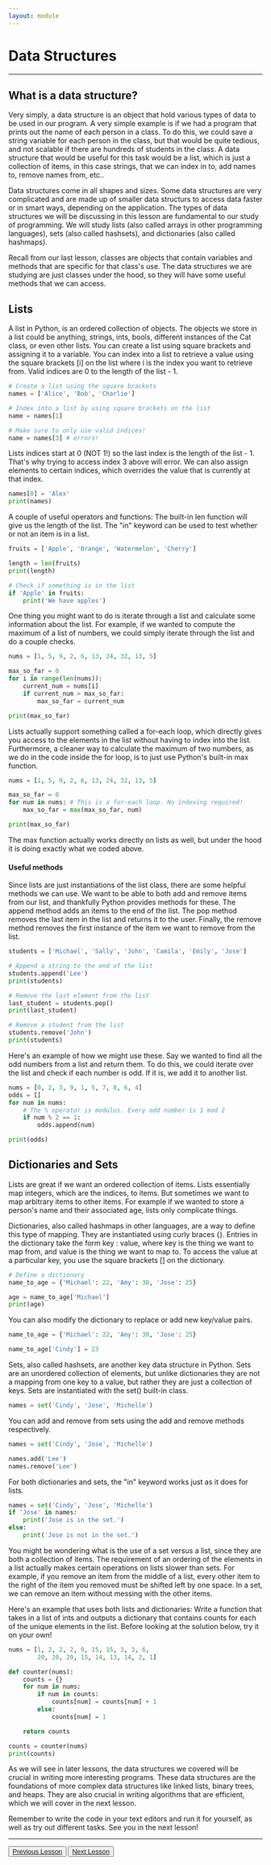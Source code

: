 ```yaml
---
layout: module
---
```


# Data Structures

---

## What is a data structure?

Very simply, a data structure is an object that hold various types of data to be used in our program. A very simple example is if we had a program that prints out the name of each person in a class. To do this, we could save a string variable for each person in the class, but that would be quite tedious, and not scalable if there are hundreds of students in the class. A data structure that would be useful for this task would be a list, which is just a collection of items, in this case strings, that we can index in to, add names to, remove names from, etc..

Data structures come in all shapes and sizes. Some data structures are very complicated and are made up of smaller data structurs to access data faster or in smart ways, depending on the application. The types of data structures we will be discussing in this lesson are fundamental to our study of programming. We will study lists (also called arrays in other programming languages), sets (also called hashsets), and dictionaries (also called hashmaps).

Recall from our last lesson, classes are objects that contain variables and methods that are specific for that class's use. The data structures we are studying are just classes under the hood, so they will have some useful methods that we can access.

## Lists

A list in Python, is an ordered collection of objects. The objects we store in a list could be anything, strings, ints, bools, different instances of the Cat class, or even other lists. You can create a list using square brackets and assigning it to a variable. You can index into a list to retrieve a value using the square brackets [i] on the list where i is the index you want to retrieve from. Valid indices are 0 to the length of the list - 1.

```py
# Create a list using the square brackets
names = ['Alice', 'Bob', 'Charlie']

# Index into a list by using square brackets on the list
name = names[1]

# Make sure to only use valid indices!
name = names[3] # errors!
```

Lists indices start at 0 (NOT 1!) so the last index is the length of the list - 1. That's why trying to access index 3 above will error. We can also assign elements to certain indices, which overrides the value that is currently at that index.

```py
names[0] = 'Alex'
print(names)
```

A couple of useful operators and functions: The built-in len function will give us the length of the list. The "in" keyword can be used to test whether or not an item is in a list.

```py
fruits = ['Apple', 'Orange', 'Watermelon', 'Cherry']

length = len(fruits)
print(length)

# Check if something is in the list
if 'Apple' in fruits:
    print('We have apples')
```

One thing you might want to do is iterate through a list and calculate some information about the list. For example, if we wanted to compute the maximum of a list of numbers, we could simply iterate through the list and do a couple checks.

```py
nums = [1, 5, 9, 2, 6, 13, 24, 32, 13, 5]

max_so_far = 0
for i in range(len(nums)):
    current_num = nums[i]
    if current_num > max_so_far:
        max_so_far = current_num

print(max_so_far)
```

Lists actually support something called a for-each loop, which directly gives you access to the elements in the list without having to index into the list. Furthermore, a cleaner way to calculate the maximum of two numbers, as we do in the code inside the for loop, is to just use Python's built-in max function.

```py
nums = [1, 5, 9, 2, 6, 13, 24, 32, 13, 5]

max_so_far = 0
for num in nums: # This is a for-each loop. No indexing required!
    max_so_far = max(max_so_far, num)

print(max_so_far)
```

The max function actually works directly on lists as well, but under the hood it is doing exactly what we coded above.

#### Useful methods

Since lists are just instantiations of the list class, there are some helpful methods we can use. We want to be able to both add and remove items from our list, and thankfully Python provides methods for these. The append method adds an items to the end of the list. The pop method removes the last item in the list and returns it to the user. Finally, the remove method removes the first instance of the item we want to remove from the list.

```py
students = ['Michael', 'Sally', 'John', 'Camila', 'Emily', 'Jose']

# Append a string to the end of the list
students.append('Lee')
print(students)

# Remove the last element from the list
last_student = students.pop()
print(last_student)

# Remove a student from the list
students.remove('John')
print(students)
```

Here's an example of how we might use these. Say we wanted to find all the odd numbers from a list and return them. To do this, we could iterate over the list and check if each number is odd. If it is, we add it to another list.

```py
nums = [0, 2, 3, 9, 1, 5, 7, 8, 6, 4]
odds = []
for num in nums:
    # The % operator is modulus. Every odd number is 1 mod 2
    if num % 2 == 1:
        odds.append(num)

print(odds)
```

## Dictionaries and Sets

Lists are great if we want an ordered collection of items. Lists essentially map integers, which are the indices, to items. But sometimes we want to map arbitrary items to other items. For example if we wanted to store a person's name and their associated age, lists only complicate things.

Dictionaries, also called hashmaps in other languages, are a way to define this type of mapping. They are instantiated using curly braces {}. Entries in the dictionary take the form key : value, where key is the thing we want to map from, and value is the thing we want to map to. To access the value at a particular key, you use the square brackets [] on the dictionary.

```py
# Define a dictionary
name_to_age = {'Michael': 22, 'Amy': 30, 'Jose': 25}

age = name_to_age['Michael']
print(age)
```

You can also modify the dictionary to replace or add new key/value pairs.

```py
name_to_age = {'Michael': 22, 'Amy': 30, 'Jose': 25}

name_to_age['Cindy'] = 23
```

Sets, also called hashsets, are another key data structure in Python. Sets are an unordered collection of elements, but unlike dictionaries they are not a mapping from one key to a value, but rather they are just a collection of keys. Sets are instantiated with the set() built-in class.

```py
names = set('Cindy', 'Jose', 'Michelle')
```

You can add and remove from sets using the add and remove methods respectively.

```py
names = set('Cindy', 'Jose', 'Michelle')

names.add('Lee')
names.remove('Lee')
```

For both dictionaries and sets, the "in" keyword works just as it does for lists.

```py
names = set('Cindy', 'Jose', 'Michelle')
if 'Jose' in names:
    print('Jose is in the set.')
else:
    print('Jose is not in the set.')
```

You might be wondering what is the use of a set versus a list, since they are both a collection of items. The requirement of an ordering of the elements in a list actually makes certain operations on lists slower than sets. For example, if you remove an item from the middle of a list, every other item to the right of the item you removed must be shifted left by one space. In a set, we can remove an item without messing with the other items.

Here's an example that uses both lists and dictionaries: Write a function that takes in a list of ints and outputs a dictionary that contains counts for each of the unique elements in the list. Before looking at the solution below, try it on your own!

```py
nums = [1, 2, 2, 2, 9, 15, 15, 3, 3, 6,
        20, 20, 20, 15, 14, 13, 14, 2, 1]

def counter(nums):
    counts = {}
    for num in nums:
        if num in counts:
            counts[num] = counts[num] + 1
        else:
            counts[num] = 1

    return counts

counts = counter(nums)
print(counts)
```

As we will see in later lessons, the data structures we covered will be crucial in writing more interesting programs. These data structures are the foundations of more complex data structures like linked lists, binary trees, and heaps. They are also crucial in writing algorithms that are efficient, which we will cover in the next lesson.

Remember to write the code in your text editors and run it for yourself, as well as try out different tasks. See you in the next lesson!

---

<div class="next-prev-btn-wrapper">
    <button class="next-prev-btn"><a href="{% link tutorials/hello_world.md %}">Previous Lesson</a></button>
    <button class="next-prev-btn"><a href="{% link tutorials/algorithms.md %}">Next Lesson</a></button>
</div>